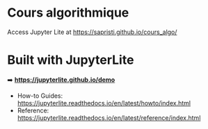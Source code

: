 # Cours algorithmique

Access Jupyter Lite at https://sapristi.github.io/cours_algo/


# Built with JupyterLite

➡️ **https://jupyterlite.github.io/demo**

- How-to Guides: https://jupyterlite.readthedocs.io/en/latest/howto/index.html
- Reference: https://jupyterlite.readthedocs.io/en/latest/reference/index.html
